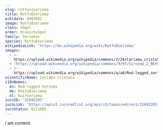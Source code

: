 ```yaml
---
slug: rotfussseriema
title: Rotfußseriema
wikidata: Q903662
image: Rotfußseriema
class: Vögel
order: Kranichvögel
family: Seriemas
species: Rotfußseriema
wikipediaLink: 'https://de.wikipedia.org/wiki/Rotfußseriema'
images:
  - >-
    https://upload.wikimedia.org/wikipedia/commons/2/24/Cariama_cristata_-near_Goiania,_Goias,_Brazil-8.jpg
  - 'https://upload.wikimedia.org/wikipedia/commons/9/9f/Sireima_2_REFON.JPG'
  - >-
    https://upload.wikimedia.org/wikipedia/commons/a/a0/Red-legged_seriema_(Cariama_cristata)_head.JPG
scientificName: Cariama cristata
i18nNames:
  en: Red-legged Seriema
  de: Rotfußseriema
  nl: Kuifseriema
iucnID: '22692205'
iucnLink: 'https://apiv3.iucnredlist.org/api/v3/taxonredirect/22692205'
iucnStatus: Q211005
---
```


I am content.
